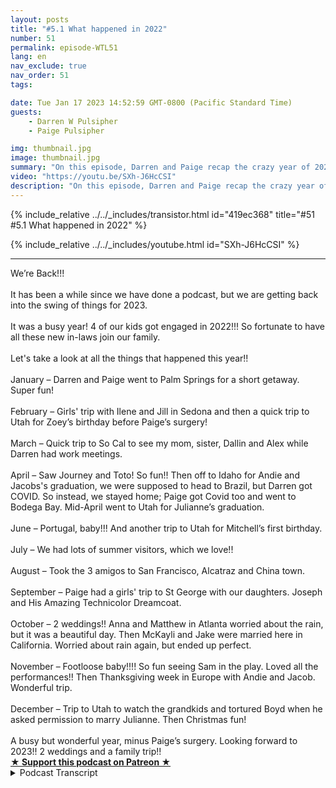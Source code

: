 ```yaml
---
layout: posts
title: "#5.1 What happened in 2022"
number: 51
permalink: episode-WTL51
lang: en
nav_exclude: true
nav_order: 51
tags:

date: Tue Jan 17 2023 14:52:59 GMT-0800 (Pacific Standard Time)
guests:
    - Darren W Pulsipher
    - Paige Pulsipher

img: thumbnail.jpg
image: thumbnail.jpg
summary: "On this episode, Darren and Paige recap the crazy year of 2022 with major surgery, COVID, three college graduations, two weddings, and constantly changing travel schedules."
video: "https://youtu.be/SXh-J6HcCSI"
description: "On this episode, Darren and Paige recap the crazy year of 2022 with major surgery, COVID, three college graduations, two weddings, and constantly changing travel schedules."
---
```


<div>
{% include_relative ../../_includes/transistor.html id="419ec368" title="#51 #5.1 What happened in 2022" %}

{% include_relative ../../_includes/youtube.html id="SXh-J6HcCSI" %}
</div>

---

<html><head></head><body><div>We’re Back!!!</div><div>&nbsp;</div><div>It has been a while since we have done a podcast, but we are getting back into the swing of things for 2023.&nbsp;</div><div>&nbsp;</div><div>It was a busy year! 4 of our kids got engaged in 2022!!! So fortunate to have all these new in-laws join our family.&nbsp;</div><div>&nbsp;</div><div>Let's take a look at all the things that happened this year!!</div><div>&nbsp;</div><div>January – Darren and Paige went to Palm Springs for a short getaway. Super fun!</div><div>&nbsp;</div><div>February – Girls' trip with Ilene and Jill in Sedona and then a quick trip to Utah for Zoey’s birthday before Paige’s surgery!&nbsp;</div><div>&nbsp;</div><div>March – Quick trip to So Cal to see my mom, sister, Dallin and Alex while Darren had work meetings.&nbsp;</div><div>&nbsp;</div><div>April – Saw Journey and Toto! So fun!! Then off to Idaho for Andie and Jacobs's graduation, we were supposed to head to Brazil, but Darren got COVID. So instead, we stayed home; Paige got Covid too and went to Bodega Bay. Mid-April went to Utah for Julianne’s graduation.&nbsp;</div><div>&nbsp;</div><div>June – Portugal, baby!!! And another trip to Utah for Mitchell’s first birthday.</div><div>&nbsp;</div><div>July – We had lots of summer visitors, which we love!!</div><div>&nbsp;</div><div>August – Took the 3 amigos to San Francisco, Alcatraz and China town.</div><div>&nbsp;</div><div>September – Paige had a girls' trip to St George with our daughters. Joseph and His Amazing Technicolor Dreamcoat.&nbsp;</div><div>&nbsp;</div><div>October – 2 weddings!! Anna and Matthew in Atlanta worried about the rain, but it was a beautiful day. Then McKayli and Jake were married here in California. Worried about rain again, but ended up perfect.&nbsp;</div><div>&nbsp;</div><div>November – Footloose baby!!!! So fun seeing Sam in the play. Loved all the performances!! Then Thanksgiving week in Europe with Andie and Jacob. Wonderful trip.</div><div>&nbsp;</div><div>December – Trip to Utah to watch the grandkids and tortured Boyd when he asked permission to marry Julianne. Then Christmas fun!&nbsp;</div><div>&nbsp;</div><div>A busy but wonderful year, minus Paige’s surgery. Looking forward to 2023!! 2 weddings and a family trip!!</div>
<strong>
  <a href="https://www.patreon.com/wheresthelemonade" target="_donate" rel="payment" title="★ Support this podcast on Patreon ★">★ Support this podcast on Patreon ★</a>
</strong></body></html>

<details>
<summary> Podcast Transcript </summary>

<p>﻿1</p>
<p>Hello, this is.</p>
<p>Darren and this is. Page.</p>
<p>And this is.</p>
<p>Where Lemonade.</p>
<p>Where we talk aboutwhat happens when life through you lemons.</p>
<p>You make some lemonade.</p>
<p>Meaning some weeks it's lemons.</p>
<p>Yes, some weeks it's just lemons.</p>
<p>Yeah.</p>
<p>On today's episode.</p>
<p>We're going to unpack 2020. Two.</p>
<p>You're using that buzzword. I'm back.</p>
<p>I know how good a.</p>
<p>Job we're so trendy.</p>
<p>All right.</p>
<p>It's been a long time since we podcastand we really apologize for our listenersout there,but we are dedicated. It's a new year.</p>
<p>We're dedicated to do it every week.</p>
<p>This yearit's already missed the first week.</p>
<p>We're so sorry.</p>
<p>Like, yeah, people have just been,you know, I've had peoplein crisis mode because Page and Aaronhave been podcasting.</p>
<p>Well, you know,and you're going tofind out why we kind of stop for a while.</p>
<p>It's been it's been a really hectic year.</p>
<p>It has been a hectic year.</p>
<p>Should we just dive inand unpack all this stuff?</p>
<p>Well, yeah,</p>
<p>First thing to unpack is four of ourten children got engaged in 2022.</p>
<p>Is a busy year for engagements, right?</p>
<p>It was.</p>
<p>And two of those fouractually got married.</p>
<p>They did three weeks apart. Thank you.</p>
<p>Matthew, Indiana and Jake McNallyfor making our October as chaoticas it possibly could have been.</p>
<p>It was awesome, though.</p>
<p>It was a fabulous October.</p>
<p>It was fun. It was fun. Driven.</p>
<p>It was fun with So let's golet's just go through the year.</p>
<p>Is that the best way to do this?</p>
<p>Let's do it.</p>
<p>All right.</p>
<p>So let's say we kicked off the yearwith a little birthday celebration for me.</p>
<p>My birthday's in January, and pagetwo took me to Palm</p>
<p>Springs and I went, Huh? Yes.</p>
<p>I gave that trip to you for Christmas.</p>
<p>Right.</p>
<p>And I had planned you know,</p>
<p>I planned a little trip to Palm Springs.</p>
<p>I, you know, reserveda couple of shows and.</p>
<p>And you open it up on Christmasand you're like, what are we old?</p>
<p>And I knew you were going to say that.</p>
<p>I know these were old.</p>
<p>People go. To vacation. Oh.</p>
<p>But true. Is it true or not?</p>
<p>Is it true or not?</p>
<p>Well, actually, I think</p>
<p>I think a lot of old people live there.</p>
<p>But I don't know that a lot of old peoplego there for vacationlike we saw a lot of people our age. Yeah,</p>
<p>I guess we.</p>
<p>Saw a lot of. These were old.</p>
<p>You don't live there.</p>
<p>Oh, you know what, though?</p>
<p>It was a lot of fun.</p>
<p>We actually had a lot of fun.</p>
<p>It was actually a really fun place.</p>
<p>It was? Yeah.</p>
<p>There's lots to do in Palm</p>
<p>Springs, out in the desert.</p>
<p>We went on a Jeep tour in the desert.</p>
<p>That was really fun.</p>
<p>And up some slot canyons up there.</p>
<p>That was a lot of fun andwe went to a back door was a back door.</p>
<p>No VIP. Sounds really. All right.</p>
<p>It was a VIP. No, it was a VIP.</p>
<p>Behind the scenes.</p>
<p>Behind the scenes. There we go.</p>
<p>That's behind the scenes of the zooin Palm Springs,which was really kind of coolbecause we had a guide for usto take us around the zooand we got to go in other placesthat people didn't get to goand we got to feed a giraffe.</p>
<p>It was I got. To hang out with them.</p>
<p>What were those walls? Wallabies.</p>
<p>What are those?</p>
<p>The Wallabies. Yeah, Wallabies. Yeah.</p>
<p>They're like just jumping all aroundus. Yeah.</p>
<p>So it was a fun trip.</p>
<p>That was when COVID was still a thingbecause you know, it'snot a thing anymore.</p>
<p>And it doesn't exist anymorebecause we're ignoring.</p>
<p>It. Don't you remember?</p>
<p>We went to the first restaurantwe went to.</p>
<p>They said,</p>
<p>Do you have your vaccination cards?</p>
<p>And we were like,</p>
<p>No, no.</p>
<p>I think we found them on our.</p>
<p>They're on our phone. Yeah, yeah.</p>
<p>Because we were like,</p>
<p>I didn't know that was a thank you.</p>
<p>We still had to show.</p>
<p>Oh, and we took the gondola.</p>
<p>Yeah, yeah. We went to the top ofwhatever that Piqua San Simeon.</p>
<p>No, no, I don't know. I don't know.</p>
<p>But it was pretty coolbecause we were down in the desertwhere it was 80 degrees or so,and just take the gondola up out of palm</p>
<p>Springs and there was no other ground.</p>
<p>So we took our snowgear with us and had a snowball fight.</p>
<p>Was fun. It was fun.</p>
<p>All right. So that was January.</p>
<p>And then in February,you decided to head off to Sedona?</p>
<p>I did.</p>
<p>I did my girls trip with Jill and Eileen.</p>
<p>And then I went straight from that tripto Utah for Zoe's birthday.</p>
<p>Which I missed this year.</p>
<p>Yes. They were upset with you.</p>
<p>I was upset. Well,this is a little problem.</p>
<p>Here's a tip to all of youthat have grandchildren.</p>
<p>Don't go to every grandchild's birthdayfor the first five or six years,because if you miss one,you're in trouble.</p>
<p>You get called. Out.</p>
<p>And I got called out by Emma.</p>
<p>Emma, that I wasn't there for Zoe'sthird birthday because I've been therefor all of her birthdays.</p>
<p>Well,</p>
<p>I don't think this year we're going tobe therebecause we're, we're kind of a littlewe're going there, but not for birthdays,so we're going to anyway.</p>
<p>So we're going to I think we're breakingthe cycle this year.</p>
<p>Yeah, we're going to break half of Yeah,well, but we have to be therefor Emma's eighth birthdaybecause she's going to get back to that.</p>
<p>That's a big deal. Definitely. Definitely.</p>
<p>Well, not your first grandchild,</p>
<p>I guess you spoil them.</p>
<p>That's right.</p>
<p>And then in February, drumroll.</p>
<p>Paige had.</p>
<p>Surgery.</p>
<p>I had my big surgery,which we've we podcast did about this,but this is just a little rundown.</p>
<p>But yeah, so I had my part of my colontaken out that was super fun.</p>
<p>And I got some white hairduring the month of February and March.</p>
<p>But we You're welcome.</p>
<p>I hit our deductible.</p>
<p>Nice. Yes, you did. You get her medical.</p>
<p>So the rest of the year was just cake.</p>
<p>And I was. Like. Yeah.</p>
<p>So doing it was, you know, itwasn't, it wasn't as bad of a recoveryas we thought it was going to be.</p>
<p>It was actually pretty,pretty chill recovery.</p>
<p>And it's good now.</p>
<p>It was well,it was kind of a chill recovery.</p>
<p>It was it was tough.</p>
<p>It was tough for not just you.</p>
<p>It was tough for everyone around you, too.</p>
<p>Yeah. Because we were worried about you.</p>
<p>And then we went downto Southern Californiato go see Paige's momat the end of March. So.</p>
<p>And this was right at the very end ofwhen you could travel again.</p>
<p>So we kind ofhad your eight week recovery, and then wewe went down to Southern Californiaat the end of March to go see your momand your sister and Delon and Alex. Yep.</p>
<p>So that was a fun that was a fun.</p>
<p>I'm done with recovery time. Yes.</p>
<p>And just a little a quick little trip.</p>
<p>Yep. So and then April,</p>
<p>April, we saw Journey and Toto.</p>
<p>Oh man, that was awesome.</p>
<p>That was it was some friends.</p>
<p>That was super fun.</p>
<p>Oh, my gosh. That was so fun.</p>
<p>If you get a chanceto go see Journey in concert, do it.</p>
<p>Yeah, they're really good.</p>
<p>Oh. Awesome.</p>
<p>Yeah. Yeah, it's actually a lot of fun.</p>
<p>Toto, one of the lead guyscame out with his walker to get on stage.</p>
<p>He literally did.</p>
<p>That's just not even a joke.</p>
<p>And then they sat him at a piano, andhe played the piano and sang couple songs.</p>
<p>You know what?</p>
<p>They're getting oldbecause we're all good.</p>
<p>This goes back to Palm Springs.</p>
<p>We're all lonely.</p>
<p>Yeah, Not that old.</p>
<p>Oh, my gosh. Look,</p>
<p>I do need to get my hair.</p>
<p>Hair dyed.</p>
<p>I got a little gray coming up,but not that much.</p>
<p>But April was actually a busy monthfor us, too, because Andy and Jacobgraduated from BYU, Idaho.</p>
<p>So we drove.</p>
<p>We drove, didn't we?</p>
<p>We did.</p>
<p>We drove to Idaho for their.</p>
<p>Graduationand there was a big snowstorm, was it not?</p>
<p>It was a snowstorm.</p>
<p>It wasn't huge.</p>
<p>But yes, we were driving and we were.</p>
<p>Driving, you know, so it's a little bitof white knuckle driving for about.</p>
<p>Yeah, there was.</p>
<p>About probably 3 hours of the 12 hourdrive up there.</p>
<p>And then we had a bigwe had some big plans for Andyand Jacob right after their graduationfor graduation, President</p>
<p>Jacob and I both servedchurch missions in Brazil,</p>
<p>So we were pressing up our Portuguese.</p>
<p>We had to show off to our wives,the beautiful country of Brazil.</p>
<p>And so the idea was, was rightafter graduation, we would come home,we get packed.</p>
<p>Andy and Jacob would meet us in Houston.</p>
<p>I think we were flying through Houston.</p>
<p>So so we we left Thursday, drove to</p>
<p>I don't know if Wednesday, Wednesdaydrove to Idaho.</p>
<p>Thursday was their graduation.</p>
<p>We drove home.</p>
<p>We drove home Friday.</p>
<p>This is very quick trip.</p>
<p>You know, when we were driving home Fridayin the car.</p>
<p>I started.</p>
<p>Getting started feeling sickand we're like, oh, it's like, oh, we're.</p>
<p>Supposed to leave Monday.</p>
<p>We were supposed to leave</p>
<p>Monday. Saturday.</p>
<p>You woke up.</p>
<p>You were really sick.</p>
<p>We decided to test you for COVID.</p>
<p>Because Why? Because why do we do that?</p>
<p>We did that because at the time.</p>
<p>I couldn't get back into. The U.S.</p>
<p>We didn't have to test to go to Brazil,but we had to test to get backinto the United States.</p>
<p>So we tested you hadwe did like what, three or four testsbecause we're like, are we.</p>
<p>Surely this test is. From. Yes.</p>
<p>So that was on Saturday.</p>
<p>We were supposed to leave Monday.</p>
<p>So that trip was.</p>
<p>Off and I called Jacoband the on Sunday they were goingto fly from Salt Lake tomeet usthrough San Francisco and then head down.</p>
<p>And the plans changed.</p>
<p>So they were homeless.</p>
<p>They didn't have a place to livefor that week after their graduationbecause we were going to be in Braziland then they were going to go back totheir new place that they had just gottena brand new job in Austin, Texas.</p>
<p>What a logistics nightmare for themand for us.</p>
<p>So, yeah, I tested positive for COVIDand that canceled the whole trip.</p>
<p>Yeah.</p>
<p>And then three days later,you tested positive for COVID one.</p>
<p>Yeah, You got it.</p>
<p>Yep. So we had the most boring.</p>
<p>It was it was a little challenging.</p>
<p>Yeah. That week, spring break,because Sam was off.</p>
<p>We had made arrangements for everything.</p>
<p>The other kids were with their mom,which Sam went to Disney Worldwith his sisterbecause we were supposed to be in Brazil.</p>
<p>So we were at home.</p>
<p>Yeah, it was kind of a bummer week,but and we were sick,so we were kind of likelooking at each other.</p>
<p>Are you going to go get water for us orcan you give make some soup for.</p>
<p>This type of thing?</p>
<p>You were a lot sicker than I was.</p>
<p>I didn't. I didn't get it that bad.</p>
<p>But we ended upwe ended up at the end of that.</p>
<p>We going out to Bodega Bay.</p>
<p>Bodega Bayand doing a small little hike out thereto get out of the houseand to get into some fresh air.</p>
<p>It was really nice. Don't worry.</p>
<p>We were inside.</p>
<p>We were outside.</p>
<p>Never came in close contact with anyone.</p>
<p>Right?</p>
<p>If anyone.</p>
<p>We don't want to get any emailsabout this.</p>
<p>We were not spreading COVID, don't worry.</p>
<p>No, we weren't.</p>
<p>And I felt really bad for Andyand Jacob because, I mean, we had boughtpackagesfor river cruises and jungle cruises.</p>
<p>I mean, the whole. Thing,it was all planned.</p>
<p>It was all it was.</p>
<p>We had just we had started packing. And.</p>
<p>We'd gonefor two years without getting COVID.</p>
<p>And that was a major.</p>
<p>LEMON Oh, it was a horrible and that.</p>
<p>Was a really bad. LEMON Yeah.</p>
<p>And then we were supposed to go straightfrom Brazil to back to Utah.</p>
<p>We were flying straight to youto for Julianne's graduation.</p>
<p>That's right. And so we ended up flying.</p>
<p>We flew, right?</p>
<p>We fly.</p>
<p>Yeah, we flew from here.</p>
<p>To Julianne's graduation,which was two weeks after Jacob's.</p>
<p>Yeah.</p>
<p>So once again, we were notwe didn't have COVID anymore.</p>
<p>You know, not contagious and. Contagious.</p>
<p>We were fine. So.</p>
<p>So we went back to Utah for Julianne'sgraduation, which was which was lovely.</p>
<p>It was lovely.</p>
<p>And I felt bad for Jacob and Andiebecause that was her graduation present.</p>
<p>So we we went with the tripon a trip with themlater on in the year in November,and then not to Brazil,because that was right after I looked at,</p>
<p>Hey, let's go to Brazil.</p>
<p>Then during Thanksgiving,right after a very contested election.</p>
<p>I'm glad we didn't go.</p>
<p>There was a little bit of rioting.</p>
<p>And now, I mean, nowit's pretty chaotic down there.</p>
<p>So we're glad thatwe got to go somewhere else with them.</p>
<p>Which well,but I feel bad because Julianne'sgraduation present was also a tripthat we were going to do at Thanksgiving.</p>
<p>Yeah, with. Julianne.</p>
<p>But because Andie is a teacherand she only has so many days off of work,she had the whole weekof Thanksgiving off.</p>
<p>So we had to bump Julianne's trip a weekbecause Joanne's jobis a little more flexible.</p>
<p>We did bump Julianne's tripfor Andie and Jacob's trip.</p>
<p>So sorry, Julianne.</p>
<p>You've been great and very understanding.</p>
<p>Yeah,we'll figure out that trip, Julianne.</p>
<p>Yes, we will.</p>
<p>All right.</p>
<p>So that leads us through April.</p>
<p>What a chaotic four months.</p>
<p>There was a lot.</p>
<p>I mean, you had major surgery.</p>
<p>We both got COVID and we were travelingand changing travel plans constantly.</p>
<p>It seemed like, Yeah, yeah.</p>
<p>But then weyou always have to have you always haveto have something in the works.</p>
<p>What are you talking about?</p>
<p>You have to have a plan.</p>
<p>You have to have a trip planned aheadso that you can say,</p>
<p>Oh, I'm looking forward to something.</p>
<p>I you know. What?</p>
<p>And it can be simple.</p>
<p>It could be a simple, Hey,we're going to go to Mendocino Coast or.</p>
<p>Yes, I don't have to.</p>
<p>I feel like that makes me soundlike some kind of likehousewife of Orange County or something.</p>
<p>I don't have too housewives.</p>
<p>I also housewife people.</p>
<p>I do not have to. But you're right.</p>
<p>Even if it's justeven if it's just an overnight trip, onenight someplace for you and I to go to.</p>
<p>I mean, I do like to have somethingto look forward to.</p>
<p>That something doesn't have to be a big.</p>
<p>Trip.</p>
<p>It does not. But big trips are nice.</p>
<p>Yeah, I'm not sure why so.</p>
<p>And we and we just.</p>
<p>We'd already spent the money on a tripto Brazil, so we had travel credits.</p>
<p>Well, we'd also we also had travel creditsfrom other trips that we canceled.</p>
<p>Yeah.</p>
<p>With Iceland and. Yeah.</p>
<p>So I had to,</p>
<p>I had to use some, some travel.</p>
<p>That's right.</p>
<p>We had to use, we had to use thiswas for the from the Iceland cancellation.</p>
<p>Yes it was.</p>
<p>And we had to use this seven nightstay anywhere.</p>
<p>At a Category five hotel.</p>
<p>Anywhere in the world.</p>
<p>Anywhere in the world.</p>
<p>We had to use it by the end of Juneor we lost it.</p>
<p>Yeah, well, we're not dumb.</p>
<p>We're not going to lose a sevennight stay.</p>
<p>Oh, hello.</p>
<p>So. So we looked all over the world.</p>
<p>We did for a for a really good categoryfive Marriott Hotel.</p>
<p>Those are hard to find. Yes.</p>
<p>Because sometimes a categoryfive is like a courtyard.</p>
<p>Yeah. Depending on the place.</p>
<p>And sometimes a categoryfive is really nice.</p>
<p>So we found a really nice one in Portugaland that's how we ended up in Portugal.</p>
<p>And what a lovely trip.</p>
<p>And Portugal's,</p>
<p>I mean, that was the resort we stayedat was off the beaten path,which was kind of nice.</p>
<p>We had our own beach to ourselves.</p>
<p>The weather was absolutely wonderful.</p>
<p>Yeah. And the food was incredible.</p>
<p>You check out our check out our podcaston Portugal.</p>
<p>In fact, we even podcast it from Portugal.</p>
<p>We did. That's right.</p>
<p>So you can see me.</p>
<p>I was all burntbecause we went to the beach. Mm.</p>
<p>Because your skin's like, transparent.</p>
<p>I put sunscreen like a vampire.</p>
<p>A sun hits themand it's like burn immediately.</p>
<p>But now. So yes, Portugal was lovely.</p>
<p>And then another tripto Utah for Mitchell's first birthday.</p>
<p>You can't miss the first birthday,even though the child'snever going to remembertheir first birthday that we were there.</p>
<p>Oh, but the other kids remember. Yes.</p>
<p>So I got back in the good graces of Emmabecause I showed up for Mitchell'sbirthday. Yes.</p>
<p>Yes, you did. So, yes,</p>
<p>Another trip to Utah.</p>
<p>And then July we stay home. Finally, we.</p>
<p>Stayed home and we had a lot of visitorscome to us, which was great.</p>
<p>So the joy was fun.</p>
<p>People came and visited family.</p>
<p>We needed a breakfrom running around and visiting kids.</p>
<p>And so and then right before schoolstarts in August,we decided to take the threeyoungest kids,which are now not little kids anymore.</p>
<p>My goodness, they're huge.</p>
<p>All grown up.</p>
<p>Now to 116 year oldand to 17 year olds now.</p>
<p>Yeah,we took them to Alcatraz to drop them off.</p>
<p>They wouldn't keep them.</p>
<p>They wouldn't keep them.</p>
<p>No, no.</p>
<p>So, yeah,that was a fun trip to San Francisco.</p>
<p>We went to Alcatraz and Chinatown,and that was fun.</p>
<p>We were there during oneof the one of the moon festivals,</p>
<p>I think, which was kind of fun.</p>
<p>It was fun.</p>
<p>So. So hanging out in our local areawas always, always good.</p>
<p>And it doesn't cost that muchto head over toeither. Oldtown SAC or San Francisco.</p>
<p>It's kind of fun. It's very cool.</p>
<p>And then let's see, September</p>
<p>I had a girls trip withsome of our daughters,so a couple of our daughter in law didn'tweren't there for the trip,but we got to go.</p>
<p>We were It all came aboutbecause of Josephand his amazing Technicolor Dreamcoat.</p>
<p>My kids growing up.</p>
<p>We watched that with Donny Osmond.</p>
<p>If you haven't seen it,go watch it, Donny.</p>
<p>You didn'twatch it. You're obsessed about it.</p>
<p>Just tell the truth. Yes.</p>
<p>And my kids, my daughters especially,have goodmemories and have it all memorized.</p>
<p>And so we saw that it was going in to thewhat'sto a con to account theater in St George.</p>
<p>So we decided with our kidsthat live there in Utah,we the girls, we had a little weekendin Saint George hiking and.</p>
<p>Well, this was this was right beforethe two weddings that we had in October.</p>
<p>Yeah.</p>
<p>So it was kind of nicebecause you got to spend some timewith your futuredaughter in law a little bit more.</p>
<p>Makayla was there, so that was super fun.</p>
<p>We had a great time. That was awesome.</p>
<p>So in October.</p>
<p>October, boy, you kids,it was funny because they said, Well,dad, we're we're almost having onein September and one in October.</p>
<p>So it's really two months.</p>
<p>It was three, three weeks apart.</p>
<p>They were three weeks apart.</p>
<p>But yeah,so a wonderful trip out to Georgia.</p>
<p>My gosh, Matthew and Anna's wedding.</p>
<p>Gorgeous. Oh.</p>
<p>Oh, that was.</p>
<p>That was almost a lemonadeor illuminate moment.</p>
<p>Oh, yeah. We were worried about the rain.</p>
<p>Because there was a hurricanethat came up the Gulfand the remnants of that hurricanewere hovering over Georgia.</p>
<p>And we were literally looking at the rainevery day.</p>
<p>It was an outside wedding.</p>
<p>It was a great venue.</p>
<p>Just this cute, oh, plantationhome, just wonderful.</p>
<p>But it wasn't big enough for everyoneto come inside for the wedding.</p>
<p>So we were trying to find other venues.</p>
<p>I was calling all over the placeto church buildingsand Marriotts and and convention centers.</p>
<p>Everything was booked solid, so.</p>
<p>We just prayed. A lot of praying went on.</p>
<p>And it ended up being a beautiful dayand absolute.</p>
<p>Beautiful, absolutely gorgeous day.</p>
<p>And then three weeks later,we had Jacob McKinley's wedding herein the Sacramento area.</p>
<p>And two days before their wedding,it once again an outsidewedding at our friend's propertyin Lincoln and.</p>
<p>Down.</p>
<p>Rain was expected for their wedding.</p>
<p>We're like, seriously?</p>
<p>But that's Mother Natureteasing us here in California.</p>
<p>Yeah. And we didn't at once again,we didn't have a backup.</p>
<p>You think we would have learnedour lesson? But there was no backup.</p>
<p>We were just praying once againand beautiful day like that.</p>
<p>So, yeah, we could have fretted about itand but we didn't.</p>
<p>We, we said, Hey, it's going to be.</p>
<p>We said, if all else fails, we can bringeverybody here to our house and.</p>
<p>Eat. Food, eat food.</p>
<p>But yeah, it all worked out great.</p>
<p>It was bothweddings were absolutely lovely.</p>
<p>And we got to New Daughter in law's.</p>
<p>It was.</p>
<p>Oh, they're great.</p>
<p>They're great women.</p>
<p>Yep, they are.</p>
<p>I love calling them daughter. Yeah.</p>
<p>And they each bring their own uniquenessto the family, which is wonderful.</p>
<p>It's exciting.</p>
<p>They are fabulous.</p>
<p>Oh, and then November.</p>
<p>I love November.</p>
<p>I rarely saw you in November.</p>
<p>Y footloose, baby.</p>
<p>I got to cut loose.</p>
<p>Footloose. All right, so, Sam, ourninth child, right?</p>
<p>And the one that's with us</p>
<p>He was Willard in the play.</p>
<p>Footlooseat the musical, Footloose at school, at.</p>
<p>His high. School, at his high school.</p>
<p>And there is one personthat made every singleevery singleperformance except for onepage. I went to every single performance.</p>
<p>What do you. I thought you missed one. Oh.</p>
<p>No, I did not.</p>
<p>I went I went late to when I was like,</p>
<p>Oh, you want to play?</p>
<p>I went to every scene.</p>
<p>Everyone who didn't make it to everyone.</p>
<p>You didn't make it to everyone.</p>
<p>I went to three. Yeah.</p>
<p>What do you mean?</p>
<p>Who didn't make a difference?</p>
<p>No, someone made it.</p>
<p>Except for one was a marilyn.</p>
<p>No, David. David got.</p>
<p>Sick. No, He missed the last.</p>
<p>He missed the last twobecause he was sick. Yeah, He's.</p>
<p>Trying to make it to everyone.</p>
<p>And Sam stole the show.</p>
<p>Oh, he did. He was so. Good. Awesome.</p>
<p>It was sohe was the comic relief in the play. He.</p>
<p>He had such great stage presence.</p>
<p>It was. He was so good.</p>
<p>Check out our YouTube channel.</p>
<p>Will put up some clips of the showup there.</p>
<p>He was fine.</p>
<p>I was shocked.</p>
<p>I was like, That's my little Sam up there.</p>
<p>He was stealing the crowd.</p>
<p>Oh, man.</p>
<p>He foundhe found his his calling with that.</p>
<p>He loved being on stage.</p>
<p>You know,he knew how to work the audience.</p>
<p>It was it was wonderful.</p>
<p>It was great.</p>
<p>So, yeah, that was thethat was the middle of Thanksgiving lot.</p>
<p>And heof course, we hadn't seen Sam for a monthbecause he'd been practicingand rehearsing the play.</p>
<p>And then and then we headed on a wonderfultrip, the graduation trip for</p>
<p>Andy and Jacob to no other than</p>
<p>Amsterdam.</p>
<p>Now, I said, Guys, really,</p>
<p>You want to go to Amsterdam in November,</p>
<p>Amsterdam and Germany and Brussels?</p>
<p>And I said, It's going to be cold and wet.</p>
<p>And Paige said,</p>
<p>And there's Christmas markets there. Yes.</p>
<p>Which was a tripthat we had planned to Christmases agothat we had to cancel because of.</p>
<p>COVID. Hit COVID.</p>
<p>So I didn't even know when theywhen they firstsaid they wonbecause we said, pick your second trip.</p>
<p>If we're not going to Brazil,where is your second place you want to go?</p>
<p>And Andy really wanted to go to Amsterdamand Germany, and I was like, okay, great.</p>
<p>And then I start like, you know, Googling,what should we do?</p>
<p>And I'm like,</p>
<p>Oh my. Gosh, Christmas market.</p>
<p>So and then once Andy found out there were</p>
<p>Christmas markets, there was nothing</p>
<p>I could do to convince him to go to Hawaiior Puerto Rico or some warm place.</p>
<p>Nope.</p>
<p>Instead, we got on our rain gear and our.</p>
<p>It wasn't too bad.</p>
<p>The weather wasn't too bad.</p>
<p>It was chilly a few days and it rained.</p>
<p>It didn't rain as much as we thought.</p>
<p>We had to bundle up. Yeah,we had to bundle up.</p>
<p>But Christmas markets. Oh, my goodness.</p>
<p>They know how to do it in Germany.</p>
<p>In Korea, incredible Christmas markets.</p>
<p>So much fun.</p>
<p>So we we went to several several places</p>
<p>Amsterdam, Cologne, Germany,</p>
<p>Brussels, Belgiumand and a couple other small towns Bruggeand get into a wonderful trip with themand we got to spend some time with Andy,our daughter in law, who we're continuingto get to know and love even more now.</p>
<p>It was great.</p>
<p>And if you are planningon going to Christmas markets in Europe,give us a shoutbecause they are not all created equal.</p>
<p>No, they are not.</p>
<p>In fact, check out our YouTube channelwhere you're going to see somesome travel logson on the Christmas markets.</p>
<p>So and the highlight ofit was Felice Navidad in German.</p>
<p>You got to check out that podcast.</p>
<p>That was pretty funny.</p>
<p>All right, December,how could we keep traveling?</p>
<p>We had to go watch the grandkidsin December and to meetmy future son in law.</p>
<p>Yes. Yes.</p>
<p>So our sweet little Julianne fell in loveand got engaged.</p>
<p>Well, he was he wanted to talk to me.</p>
<p>And I said, okay,where we go up and watch the grandkids forwhat was that, three days or so?</p>
<p>Yeah, four days.</p>
<p>I got to spend some time talking to Boyd,who is Julianne's fiancee, wherehe asked me if he could marry my daughterafter I talked to him for a while.</p>
<p>It was wonderful. He's a great guy.</p>
<p>And and then we left it at that.</p>
<p>And then he calls us up afterwardsand says,</p>
<p>I want to propose to her on Christmas Day.</p>
<p>Because that was her childhood dreamto get proposed to on Christmas Day.</p>
<p>So he wanted to surprise herbecause he had toldshe was coming home for Christmasand he had said, I can't go with youand I can't go to my parents housefor Christmas because I have to work.</p>
<p>And so he wanted to surprise herso that was that was kind of a nightmare.</p>
<p>Poor guy.</p>
<p>He was flying in on Christmas Eve nightand then he was going to be hereonly for Christmas Day, surprise her,and then fly back the next day.</p>
<p>He was in the middle of that southwestnightmare.</p>
<p>It wasn't just Southwest the first day,but it turned into a nightmare.</p>
<p>So, yeah, his first card, his first flightwas canceled on Christmas Eve.</p>
<p>And then he called me up and said,</p>
<p>Well, I'm not going to make ituntil Christmas Daybecause we had it all arrangedwhere he was going to do it,and we were going to,you know, get Julianne therefor some lame excuse that we made up.</p>
<p>And then he called me and said,</p>
<p>I got to push the time.</p>
<p>I got another flight for Christmas Dayand I'm not going to get inuntil like 11 or 12.</p>
<p>And so we arranged all thatand I hung up the phoneand tried to make some arrangements.</p>
<p>He called me back.my Christmas flight was canceled, too.</p>
<p>He said, I'm getting on a trainfrom Salt Lake Cityto Folsom, California, to Sacramento.</p>
<p>Yeah.</p>
<p>He hopped on the train at like midnightand got here at 3 p.m.the next dayand came here, showered, changed and and.</p>
<p>At 4 p.m.proposed to Julianneat Temple Hill in Sacramento.</p>
<p>It was wonderful.</p>
<p>I hid in the bushes.</p>
<p>I got some great pictures which I willpost the couple on our Facebook site.</p>
<p>You can see those.</p>
<p>I also I was I was hiding inthe bushes, taking pictures.</p>
<p>Not creepy at all.</p>
<p>Not creepy at all.</p>
<p>And then I hopped out of the bushesand scared Julian a little bitand then tooksome real good pictures of them.</p>
<p>And then you leftbecause they want to be alone.</p>
<p>I sat on the bench with them fora little bit to talk to him a little bit.</p>
<p>Now, I left. He did. Not. I ran away.</p>
<p>So as you can see, it was a crazy 2022.</p>
<p>It was.</p>
<p>And there were a lot of there werea lot of lemons thrown at us, frankly.</p>
<p>Yes. The surgery was probably the biggest.</p>
<p>LEMON The COVID.</p>
<p>Cold. The biggest.</p>
<p>LEMON Yeah. We got a little kind of down.</p>
<p>Yeah, we did.</p>
<p>We did. Buttwo weddings, four engagements.</p>
<p>Next year, we got two weddings down,and Alex are getting marriedand Julianna Boyd are getting married.</p>
<p>So we've got andthey're not a month apart, which is great.</p>
<p>Yes, they're several months apart,</p>
<p>But, um,so we're very excited to get more in-lawsin our family, too.</p>
<p>Son in laws.</p>
<p>We're very, very excited.</p>
<p>We love both of them very much.</p>
<p>And we plan on making a lot of lemonadethis year,hopefully not as many lemons this year.</p>
<p>Hopefullythis will be a a little bit easier year.</p>
<p>But we must have we makea lot of lemonade.</p>
<p>If you like today's episode.</p>
<p>Give us five stars on iTunes, Spotify,</p>
<p>Google.</p>
<p>And head to Facebook and like us.</p>
<p>And check out our blogat Where's Eliminated Talk.</p>
<p>Where you can leavequestions and comments.</p>
<p>And but most of all.</p>
<p>Go out, make some lemonade.</p>
<p>You bet your baby.</p>

</details>
